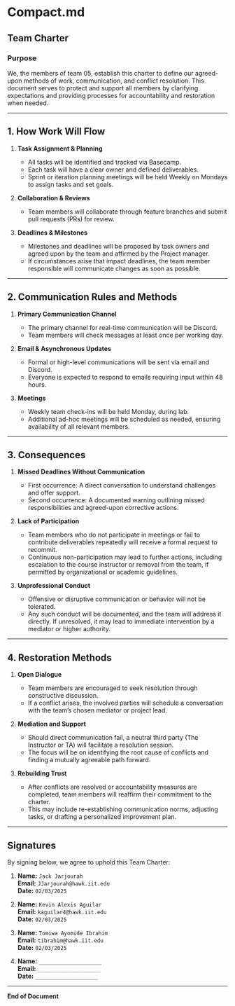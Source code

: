 # Compact.md

## Team Charter

### Purpose
We, the members of team 05, establish this charter to define our agreed-upon methods of work, communication, and conflict resolution. This document serves to protect and support all members by clarifying expectations and providing processes for accountability and restoration when needed.

---

## 1. How Work Will Flow
1. **Task Assignment & Planning**  
   - All tasks will be identified and tracked via Basecamp.  
   - Each task will have a clear owner and defined deliverables.  
   - Sprint or iteration planning meetings will be held Weekly on Mondays to assign tasks and set goals.

2. **Collaboration & Reviews**  
   - Team members will collaborate through feature branches and submit pull requests (PRs) for review.    

3. **Deadlines & Milestones**  
   - Milestones and deadlines will be proposed by task owners and agreed upon by the team and affirmed by the Project manager.  
   - If circumstances arise that impact deadlines, the team member responsible will communicate changes as soon as possible.

---

## 2. Communication Rules and Methods
1. **Primary Communication Channel**  
   - The primary channel for real-time communication will be Discord.
   - Team members will check messages at least once per working day.

2. **Email & Asynchronous Updates**  
   - Formal or high-level communications will be sent via email and Discord.  
   - Everyone is expected to respond to emails requiring input within 48 hours.

3. **Meetings**  
   - Weekly team check-ins will be held Monday, during lab.  
   - Additional ad-hoc meetings will be scheduled as needed, ensuring availability of all relevant members.

---

## 3. Consequences
1. **Missed Deadlines Without Communication**  
   - First occurrence: A direct conversation to understand challenges and offer support.  
   - Second occurrence: A documented warning outlining missed responsibilities and agreed-upon corrective actions.

2. **Lack of Participation**  
   - Team members who do not participate in meetings or fail to contribute deliverables repeatedly will receive a formal request to recommit.  
   - Continuous non-participation may lead to further actions, including escalation to the course instructor or removal from the team, if permitted by organizational or academic guidelines.

3. **Unprofessional Conduct**  
   - Offensive or disruptive communication or behavior will not be tolerated.  
   - Any such conduct will be documented, and the team will address it directly. If unresolved, it may lead to immediate intervention by a mediator or higher authority.

---

## 4. Restoration Methods
1. **Open Dialogue**  
   - Team members are encouraged to seek resolution through constructive discussion.  
   - If a conflict arises, the involved parties will schedule a conversation with the team’s chosen mediator or project lead.

2. **Mediation and Support**  
   - Should direct communication fail, a neutral third party (The Instructor or  TA) will facilitate a resolution session.  
   - The focus will be on identifying the root cause of conflicts and finding a mutually agreeable path forward.

3. **Rebuilding Trust**  
   - After conflicts are resolved or accountability measures are completed, team members will reaffirm their commitment to the charter.  
   - This may include re-establishing communication norms, adjusting tasks, or drafting a personalized improvement plan.

---

## Signatures

By signing below, we agree to uphold this Team Charter:

1. **Name:** `Jack Jarjourah`  
   **Email:** `JJarjourah@hawk.iit.edu`  
   **Date:** `02/03/2025`  

2. **Name:** `Kevin Alexis Aguilar`  
   **Email:** `kaguilar4@hawk.iit.edu`  
   **Date:** `02/03/2025`  

3. **Name:** `Tomiwa Ayomide Ibrahim`  
   **Email:** `tibrahim@hawk.iit.edu`  
   **Date:** `02/03/2025`  

4. **Name:** `____________________`  
   **Email:** `____________________`  
   **Date:** `____________________`  

---

**End of Document**
